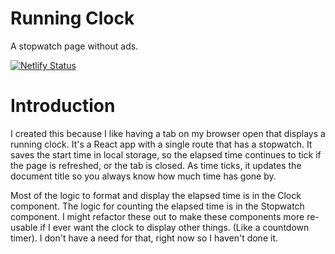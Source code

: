 # Running Clock

A stopwatch page without ads.

[![Netlify Status](https://api.netlify.com/api/v1/badges/89a75ce9-7a2f-4bc5-ab99-efbf4a5e99e9/deploy-status)](https://app.netlify.com/sites/runningclock/deploys)

# Introduction

I created this because I like having a tab on my browser open that displays a running clock. It's a React app with a single route that has a stopwatch. It saves the start time in local storage, so the elapsed time continues to tick if the page is refreshed, or the tab is closed. As time ticks, it updates the document title so you always know how much time has gone by.

Most of the logic to format and display the elapsed time is in the Clock component. The logic for counting the elapsed time is in the Stopwatch component. I might refactor these out to make these components more re-usable if I ever want the clock to display other things. (Like a countdown timer). I don't have a need for that, right now so I haven't done it.